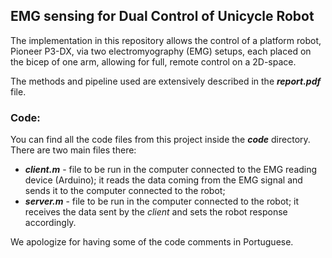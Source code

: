 ## EMG sensing for Dual Control of Unicycle Robot

The implementation in this repository allows the control of a platform robot, Pioneer P3-DX, via two electromyography (EMG) setups, each placed on the bicep of one arm, allowing for full, remote control on a 2D-space.  

The methods and pipeline used are extensively described in the ***report.pdf*** file.

### Code:

You can find all the code files from this project inside the ***code*** directory.
There are two main files there:

+ ***client.m*** - file to be run in the computer connected to the EMG reading device (Arduino); it reads the data coming from the EMG signal and sends it to the computer connected to the robot; 
+ ***server.m*** - file to be run in the computer connected to the robot; it receives the data sent by the *client* and sets the robot response accordingly.

 We apologize for having some of the code comments in Portuguese. 
